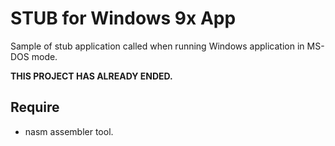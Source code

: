 # STUB for Windows 9x App

Sample of stub application called when running Windows application in MS-DOS mode.

__THIS PROJECT HAS ALREADY ENDED.__

## Require

* nasm assembler tool.
